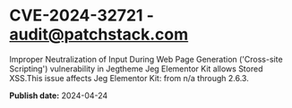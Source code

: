 # CVE-2024-32721 - audit@patchstack.com

Improper Neutralization of Input During Web Page Generation ('Cross-site Scripting') vulnerability in Jegtheme Jeg Elementor Kit allows Stored XSS.This issue affects Jeg Elementor Kit: from n/a through 2.6.3.



**Publish date:** 2024-04-24
